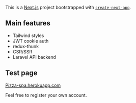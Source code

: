 This is a [Next.js](https://nextjs.org/) project bootstrapped with [`create-next-app`](https://github.com/vercel/next.js/tree/canary/packages/create-next-app).

## Main features

- Tailwind styles
- JWT cookie auth
- redux-thunk
- CSR/SSR
- Laravel API backend

## Test page

[Pizza-spa.herokuapp.com](https://pizza-spa.herokuapp.com)

Feel free to register your own account.
